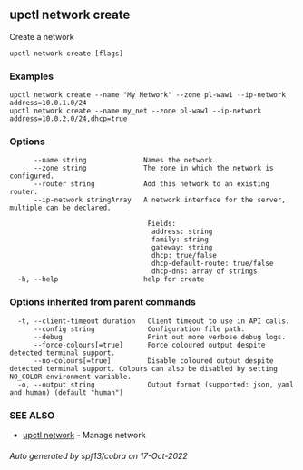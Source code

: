 ## upctl network create

Create a network

```
upctl network create [flags]
```

### Examples

```
upctl network create --name "My Network" --zone pl-waw1 --ip-network address=10.0.1.0/24
upctl network create --name my_net --zone pl-waw1 --ip-network address=10.0.2.0/24,dhcp=true
```

### Options

```
      --name string              Names the network.
      --zone string              The zone in which the network is configured.
      --router string            Add this network to an existing router.
      --ip-network stringArray   A network interface for the server, multiple can be declared.
                                 
                                  Fields: 
                                   address: string 
                                   family: string 
                                   gateway: string 
                                   dhcp: true/false 
                                   dhcp-default-route: true/false 
                                   dhcp-dns: array of strings
  -h, --help                     help for create
```

### Options inherited from parent commands

```
  -t, --client-timeout duration   Client timeout to use in API calls.
      --config string             Configuration file path.
      --debug                     Print out more verbose debug logs.
      --force-colours[=true]      Force coloured output despite detected terminal support.
      --no-colours[=true]         Disable coloured output despite detected terminal support. Colours can also be disabled by setting NO_COLOR environment variable.
  -o, --output string             Output format (supported: json, yaml and human) (default "human")
```

### SEE ALSO

* [upctl network](upctl_network.md)	 - Manage network

###### Auto generated by spf13/cobra on 17-Oct-2022
